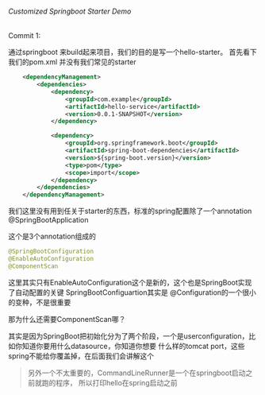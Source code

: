 ###### Customized Springboot Starter Demo

Commit 1:

通过springboot 来build起来项目，我们的目的是写一个hello-starter。
首先看下我们的pom.xml
并没有我们常见的starter
```XML
	<dependencyManagement>
		<dependencies>
			<dependency>
				<groupId>com.example</groupId>
				<artifactId>hello-service</artifactId>
				<version>0.0.1-SNAPSHOT</version>
			</dependency>

			<dependency>
				<groupId>org.springframework.boot</groupId>
				<artifactId>spring-boot-dependencies</artifactId>
				<version>${spring-boot.version}</version>
				<type>pom</type>
				<scope>import</scope>
			</dependency>
		</dependencies>
	</dependencyManagement>
```
我们这里没有用到任关于starter的东西，标准的spring配置除了一个annotation 
@SpringBootApplication

这个是3个annotation组成的
```java
@SpringBootConfiguration
@EnableAutoConfiguration
@ComponentScan
```
这里其实只有EnableAutoConfiguration这个是新的，这个也是SpringBoot实现了自动配置的关键
SpringBootConfiguartion其实是 @Configuration的一个很小的变种，不是很重要

那为什么还需要ComponentScan哪？

其实是因为SpringBoot把初始化分为了两个阶段，一个是userconfiguration，比如你知道你要用什么datasource，你知道你想要
什么样的tomcat port，这些spring不能给你覆盖掉，在后面我们会讲解这个

>另外一个不太重要的，CommandLineRunner是一个在springboot启动之前就跑的程序，
所以打印hello在spring启动之前


